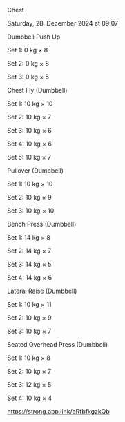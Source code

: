 Chest

Saturday, 28. December 2024 at 09:07

Dumbbell Push Up

Set 1: 0 kg × 8

Set 2: 0 kg × 8

Set 3: 0 kg × 5

Chest Fly (Dumbbell)

Set 1: 10 kg × 10

Set 2: 10 kg × 7

Set 3: 10 kg × 6

Set 4: 10 kg × 6

Set 5: 10 kg × 7

Pullover (Dumbbell)

Set 1: 10 kg × 10

Set 2: 10 kg × 9

Set 3: 10 kg × 10

Bench Press (Dumbbell)

Set 1: 14 kg × 8

Set 2: 14 kg × 7

Set 3: 14 kg × 5

Set 4: 14 kg × 6

Lateral Raise (Dumbbell)

Set 1: 10 kg × 11

Set 2: 10 kg × 9

Set 3: 10 kg × 7

Seated Overhead Press (Dumbbell)

Set 1: 10 kg × 8

Set 2: 10 kg × 7

Set 3: 12 kg × 5

Set 4: 10 kg × 4

 <https://strong.app.link/aRfbfkgzkQb>
